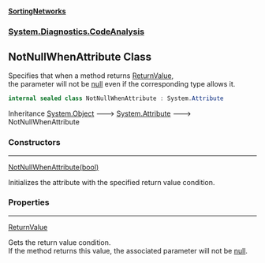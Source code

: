 #### [SortingNetworks](index.md 'index')
### [System.Diagnostics.CodeAnalysis](System_Diagnostics_CodeAnalysis.md 'System.Diagnostics.CodeAnalysis')
## NotNullWhenAttribute Class
Specifies that when a method returns [ReturnValue](System_Diagnostics_CodeAnalysis_NotNullWhenAttribute_ReturnValue.md 'System.Diagnostics.CodeAnalysis.NotNullWhenAttribute.ReturnValue'),  
the parameter will not be [null](https://docs.microsoft.com/en-us/dotnet/csharp/language-reference/keywords/null 'https://docs.microsoft.com/en-us/dotnet/csharp/language-reference/keywords/null') even if the corresponding type allows it.  
```csharp
internal sealed class NotNullWhenAttribute : System.Attribute
```

Inheritance [System.Object](https://docs.microsoft.com/en-us/dotnet/api/System.Object 'System.Object') &#129106; [System.Attribute](https://docs.microsoft.com/en-us/dotnet/api/System.Attribute 'System.Attribute') &#129106; NotNullWhenAttribute  
### Constructors

***
[NotNullWhenAttribute(bool)](System_Diagnostics_CodeAnalysis_NotNullWhenAttribute_NotNullWhenAttribute(bool).md 'System.Diagnostics.CodeAnalysis.NotNullWhenAttribute.NotNullWhenAttribute(bool)')

Initializes the attribute with the specified return value condition.  
### Properties

***
[ReturnValue](System_Diagnostics_CodeAnalysis_NotNullWhenAttribute_ReturnValue.md 'System.Diagnostics.CodeAnalysis.NotNullWhenAttribute.ReturnValue')

Gets the return value condition.  
If the method returns this value, the associated parameter will not be [null](https://docs.microsoft.com/en-us/dotnet/csharp/language-reference/keywords/null 'https://docs.microsoft.com/en-us/dotnet/csharp/language-reference/keywords/null').  
